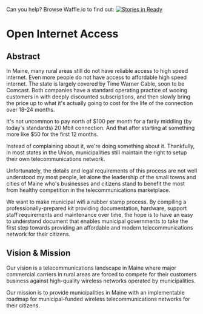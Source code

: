Can you help? Browse Waffle.io to find out: [![Stories in Ready](https://badge.waffle.io/code4maine/open-internet-access.png?label=ready&title=Ready)](https://waffle.io/code4maine/open-internet-access)

Open Internet Access
====================

Abstract
--------

In Maine, many rural areas still do not have reliable access to high speed
internet. Even more people do not have access to affordable high speed
internet. The state is largely covered by Time Warner Cable, soon to be
Comcast. Both companies have a standard operating practice of wooing customers
in with deeply discounted subscriptions, and then slowly bring the price up to
what it's actually going to cost for the life of the connection over 18-24
months.

It's not uncommon to pay north of $100 per month for a farily middling (by
today's standards) 20 Mbit connection. And that after starting at something
more like $50 for the first 12 months.

Instead of complaining about it, we're doing something about it. Thankfully, in
most states in the Union, municipalities still maintain the right to setup
their own telecommunications network.

Unfortunately, the details and legal requirements of this process are not well
understood my most people, let alone the leadership of the small towns and
cities of Maine who's businesses and citizens stand to benefit the most from
healthy competition in the telecommunications marketplace.

We want to make municipal wifi a rubber stamp process. By compiling a 
professionally-prepared  kit providing documentation, hardware, support staff
requirements and maintenance over time, the hope is to have an easy to 
understand document that enables municipal governments to take the first
step towards providing an affordable and modern telecommunications network
for their citizens.

Vision & Mission
----------------

Our vision is a telecommunications landscape in Maine where major commercial
carriers in rural areas are forced to compete for their customers business
against high-quality wireless networks operated by municipalities.

Our mission is to provide municipalities in Maine with an implementable 
roadmap for municipal-funded wireless telecommunications networks for 
their citizens.
